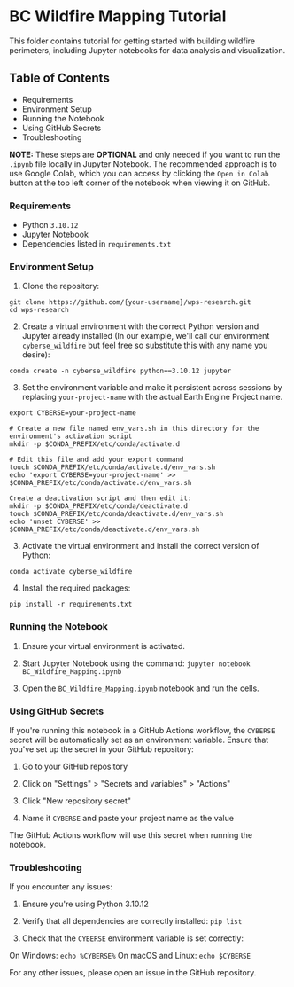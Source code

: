 
# BC Wildfire Mapping Tutorial

This folder contains tutorial for getting started with building wildfire perimeters, including Jupyter notebooks for data analysis and visualization.



## Table of Contents

* Requirements
* Environment Setup
* Running the Notebook
* Using GitHub Secrets
* Troubleshooting

**NOTE:** These steps are **OPTIONAL** and only needed if you want to run the `.ipynb` file locally in Jupyter Notebook. The recommended approach is to use Google Colab, which you can access by clicking the `Open in Colab` button at the top left corner of the notebook when viewing it on GitHub.



### Requirements

* Python `3.10.12`
* Jupyter Notebook
* Dependencies listed in `requirements.txt`



### Environment Setup

1. Clone the repository:
```
git clone https://github.com/{your-username}/wps-research.git
cd wps-research
```


2. Create a virtual environment with the correct Python version and Jupyter already installed (In our example, we'll call our environment `cyberse_wildfire` but feel free so substitute this with any name you desire):
```
conda create -n cyberse_wildfire python==3.10.12 jupyter
```


3. Set the environment variable and make it persistent across sessions by replacing `your-project-name` with the actual Earth Engine Project name.
```
export CYBERSE=your-project-name

# Create a new file named env_vars.sh in this directory for the environment's activation script
mkdir -p $CONDA_PREFIX/etc/conda/activate.d

# Edit this file and add your export command
touch $CONDA_PREFIX/etc/conda/activate.d/env_vars.sh
echo 'export CYBERSE=your-project-name' >> $CONDA_PREFIX/etc/conda/activate.d/env_vars.sh

Create a deactivation script and then edit it:
mkdir -p $CONDA_PREFIX/etc/conda/deactivate.d
touch $CONDA_PREFIX/etc/conda/deactivate.d/env_vars.sh
echo 'unset CYBERSE' >> $CONDA_PREFIX/etc/conda/deactivate.d/env_vars.sh
```

3. Activate the virtual environment and install the correct version of Python:

```
conda activate cyberse_wildfire
```


4. Install the required packages:
```
pip install -r requirements.txt
```



### Running the Notebook

1. Ensure your virtual environment is activated.

2. Start Jupyter Notebook using the command: `jupyter notebook BC_Wildfire_Mapping.ipynb`

3. Open the `BC_Wildfire_Mapping.ipynb` notebook and run the cells.



### Using GitHub Secrets

If you're running this notebook in a GitHub Actions workflow, the `CYBERSE` secret will be automatically set as an environment variable. Ensure that you've set up the secret in your GitHub repository:

1. Go to your GitHub repository

2. Click on "Settings" > "Secrets and variables" > "Actions"

3. Click "New repository secret"

4. Name it `CYBERSE` and paste your project name as the value

The GitHub Actions workflow will use this secret when running the notebook.



### Troubleshooting

If you encounter any issues:

1. Ensure you're using Python 3.10.12

2. Verify that all dependencies are correctly installed:
`pip list`

3. Check that the `CYBERSE` environment variable is set correctly:

On Windows: `echo %CYBERSE%`
On macOS and Linux: `echo $CYBERSE`



For any other issues, please open an issue in the GitHub repository.